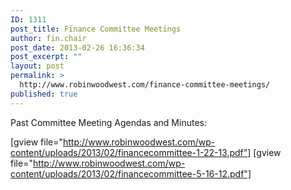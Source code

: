 ```yaml
---
ID: 1311
post_title: Finance Committee Meetings
author: fin.chair
post_date: 2013-02-26 16:36:34
post_excerpt: ""
layout: post
permalink: >
  http://www.robinwoodwest.com/finance-committee-meetings/
published: true
---
```

Past Committee Meeting Agendas and Minutes:

[gview file="http://www.robinwoodwest.com/wp-content/uploads/2013/02/financecommittee-1-22-13.pdf"]
[gview file="http://www.robinwoodwest.com/wp-content/uploads/2013/02/financecommittee-5-16-12.pdf"]